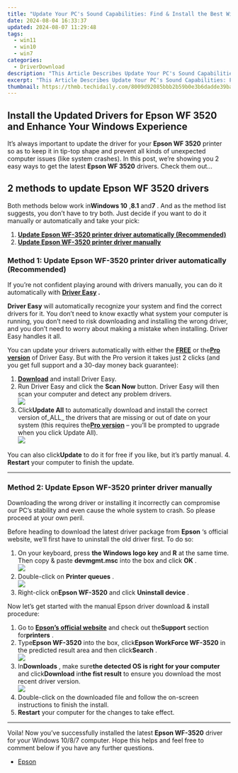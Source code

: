 ```yaml
---
title: "Update Your PC's Sound Capabilities: Find & Install the Best Windows 7 Audio Drivers"
date: 2024-08-04 16:33:37
updated: 2024-08-07 11:29:48
tags:
  - win11
  - win10
  - win7
categories:
  - DriverDownload
description: "This Article Describes Update Your PC's Sound Capabilities: Find & Install the Best Windows 7 Audio Drivers"
excerpt: "This Article Describes Update Your PC's Sound Capabilities: Find & Install the Best Windows 7 Audio Drivers"
thumbnail: https://thmb.techidaily.com/8009d92085bbb2b59b0e3b6dadde39baefbadc66eb27ccbe212107fc43a67273.jpg
---
```


## Install the Updated Drivers for Epson WF 3520 and Enhance Your Windows Experience

It’s always important to update the driver for your **Epson WF 3520**  printer so as to keep it in tip-top shape and prevent all kinds of unexpected computer issues (like system crashes).  In this post, we’re showing you 2 easy ways to get the latest **Epson WF 3520**  drivers. Check them out…

## 2 methods to update Epson WF 3520 drivers

 Both methods below work in**Windows 10** ,**8.1** and**7** .  And as the method list suggests, you don’t have to try both. Just decide if you want to do it manually or automatically and take your pick:

1. **[Update Epson WF-3520 printer driver automatically (Recommended)](https://tools.techidaily.com/drivereasy/download/)**
2. **[Update Epson WF-3520 printer driver manually](https://tools.techidaily.com/drivereasy/download/)**

### Method 1: Update Epson WF-3520 printer driver automatically (Recommended)

 If you’re not confident playing around with drivers manually, you can do it automatically with **[Driver Easy](https://tools.techidaily.com/drivereasy/download/) .**

**Driver Easy**   will automatically recognize your system and find the correct drivers for it. You don’t need to know exactly what system your computer is running, you don’t need to risk downloading and installing the wrong driver, and you don’t need to worry about making a mistake when installing. Driver Easy handles it all.

 You can update your drivers automatically with either the **[FREE](https://tools.techidaily.com/drivereasy/download/)**  or the[**Pro version**](https://tools.techidaily.com/drivereasy/download/) of Driver Easy. But with the Pro version it takes just 2 clicks (and you get full support and a 30-day money back guarantee):

1. **[Download](https://tools.techidaily.com/drivereasy/download/)**  and install Driver Easy.
2. Run Driver Easy and click the **Scan Now** button. Driver Easy will then scan your computer and detect any problem drivers.  
![](https://images.drivereasy.com/wp-content/uploads/2018/11/img_5be2bd9e07d18.jpg)
3. Click**Update All** to automatically download and install the correct version of_ALL_ the drivers that are missing or out of date on your system (this requires the[**Pro version**](https://tools.techidaily.com/drivereasy/download/) – you’ll be prompted to upgrade when you click Update All).  
![](https://images.drivereasy.com/wp-content/uploads/2018/10/img_5bb83ebb46123.jpg)  

 You can also click**Update** to do it for free if you like, but it’s partly manual.
4. **Restart** your computer to finish the update.

---

### Method 2: Update Epson WF-3520 printer driver manually

 Downloading the wrong driver or installing it incorrectly can compromise our PC’s stability and even cause the whole system to crash. So please proceed at your own peril.

Before heading to download the latest driver package from **Epson**  ‘s official website, we’ll first have to uninstall the old driver first. To do so:

1. On your keyboard, press **the Windows logo key** and **R** at the same time. Then copy & paste **devmgmt.msc**  into the box and click **OK** .  
![](https://images.drivereasy.com/wp-content/uploads/2018/05/img_5afb9c1b96ba9.png)
2. Double-click on **Printer queues** .  
![](https://images.drivereasy.com/wp-content/uploads/2018/06/img_5b1a5b86a48f2.jpg)
3. Right-click on**Epson WF-3520**  and click **Uninstall device** .

 Now let’s get started with the manual Epson driver download & install procedure:

1. Go to **[Epson’s official website](https://epson.com/usa)**  and check out the**Support** section for**printers** .
2. Type**Epson WF-3520** into the box, click**Epson WorkForce WF-3520** in the predicted result area and then click**Search** .  
![](https://images.drivereasy.com/wp-content/uploads/2018/06/img_5b2a29076dffe.jpg)
3. In**Downloads** , make sure**the detected OS is right for your computer** and click**Download** in**the fist result** to ensure you download the most recent driver version.  
![](https://images.drivereasy.com/wp-content/uploads/2018/06/img_5b2a2a3de500f.jpg)
4. Double-click on the downloaded file and follow the on-screen instructions to finish the install.
5. **Restart** your computer for the changes to take effect.

---

Voila! Now you’ve successfully installed the latest **Epson WF-3520**  driver for your Windows 10/8/7 computer. Hope this helps and feel free to comment below if you have any further questions.

* [Epson](https://tools.techidaily.com/drivereasy/download/)

<ins class="adsbygoogle"
     style="display:block"
     data-ad-format="autorelaxed"
     data-ad-client="ca-pub-7571918770474297"
     data-ad-slot="1223367746"></ins>



<ins class="adsbygoogle"
     style="display:block"
     data-ad-client="ca-pub-7571918770474297"
     data-ad-slot="8358498916"
     data-ad-format="auto"
     data-full-width-responsive="true"></ins>
